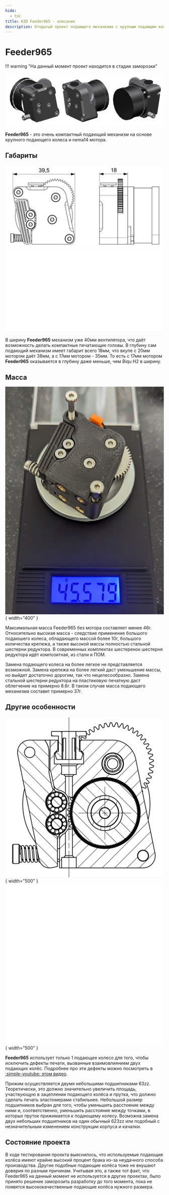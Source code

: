 ```yaml
---
hide:
  - toc
title: K3D Feeder965 - описание
description: Открытый проект подающего механизма с крупным подающим колесом
---
```


# Feeder965

!!! warning "На данный момент проект находится в стадии заморозки"

![](./pics/f965_overview.png)

**Feeder965** - это очень компактный подающий механизм на основе крупного подающего колеса и nema14 мотора.

## Габариты

![](./pics/f965_dimensions_black.png#only-light)
![](./pics/f965_dimensions_white.png#only-dark)

В ширину **Feeder965** механизм уже 40мм вентилятора, что даёт возможность делать компактные печатающие головы. В глубину сам подающий механизм имеет габарит всего 18мм, что вкупе с 20мм мотором даёт 38мм, а с 17мм мотором - 35мм. То есть с 17мм мотором **Feeder965** оказывается в глубину даже меньше, чем Biqu H2 в ширину.

## Масса

![](./pics/f965_mass.jpg){ width="400" }

Максимальная масса Feeder965 без мотора составляет менее 46г. Относительно высокая масса - следствие применение большого подаюшего колеса, обладающего массой более 10г, большого количества крепежа, а также высокой массы полностью стальной шестерни редуктора. В современных комплектах шестеренок шестерня редуктора идёт композитная, из стали и ПОМ.

Замена подающего колеса на более легкое не представляется возможной. Замена крепежа на более легкий даст уменьшение массы, но выйдет достаточно дорогим, так что нецелесообразно. Замена стальной шестерни редуктора на пластиковую печатную даст облегчение на примерно 8.6г. В таком случае масса подающего механизма составит примерно 37г.

## Другие особенности

![](pics/f965_section_black.png#only-light){ width="500" }
![](pics/f965_section_white.png#only-dark){ width="500" }

**Feeder965** использует только 1 подающее колесо для того, чтобы исключить дефекты печати, вызванные взаимовлиянием двух подающих колёс. Подробнее про эти дефекты можно посмотреть в  [:simple-youtube: этом видео](https://youtu.be/32dTLRNIYmw).

Прижим осуществляется двумя небольшими подшипниками 63zz. Теоретически, это должно значительно увеличить площадь, участвующую в зацеплении подающего колёса и прутка, что должно сделать печать эластомерами стабильнее. Небольшой размер подшипников выбран для того, чтобы уменьшить расстояние между ними и, соответственно, уменьшить расстояние между точками, в которых пруток прижимается к подающему колесу. Возможна замена двух небольших подшипников на один обычный 623zz или подобный с незначительным изменением конструкции корпуса и качалки.

## Состояние проекта

В ходе тестирования проекта выяснилось, что используемые подающие колёса имеют крайне высокий процент брака из-за неудачного способа производства. Другие подобные подающие колёса тоже не внушают доверия по разным причинам. Учитывая это, а также тот факт, что Feeder965 на данный момент не используется в других проектах, было принято решение заморозить разработку до того момента, пока не появятся высококачественные подающие колёса нужного размера.